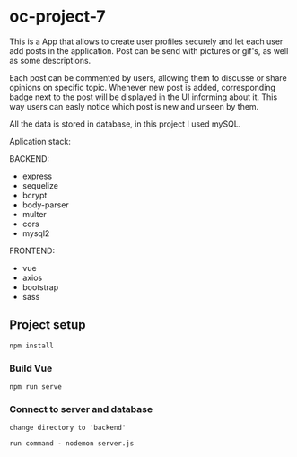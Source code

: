 # oc-project-7

This is a App that allows to create user profiles securely and let each user add posts in the application. Post can be send with pictures or gif's, as well as some descriptions.

Each post can be commented by users, allowing them to discusse or share opinions on specific topic. Whenever new post is added, corresponding badge next to the post will be displayed in the UI informing about it. This way users can easly notice which post is new and unseen by them.

All the data is stored in database, in this project I used mySQL.

Aplication stack:

BACKEND:
- express
- sequelize
- bcrypt
- body-parser
- multer
- cors
- mysql2

FRONTEND:
- vue
- axios
- bootstrap
- sass


## Project setup
```
npm install
```

### Build Vue 
```
npm run serve
```

### Connect to server and database
```
change directory to 'backend'

run command - nodemon server.js
```

